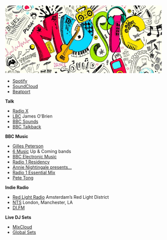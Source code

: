 ![music](/music.jpg)

- [Spotify](https://open.spotify.com/browse/featured)
- [SoundCloud](https://soundcloud.com/stream)
- [Beatport](https://www.beatport.com/)


**Talk**

- [Radio X](https://www.radiox.co.uk/)
- [LBC](https://www.lbc.co.uk/) James O'Brien
- [BBC Sounds](https://www.bbc.co.uk/sounds)
- [BBC Talkback](https://www.bbc.co.uk/programmes/b007cpt4)


**BBC Music**

- [Gilles Peterson](https://www.bbc.co.uk/programmes/b01fm4ss)
- [6 Music](https://www.bbc.co.uk/6music) Up & Coming bands
- [BBC Electronic Music](https://www.bbc.co.uk/sounds/categories/music-danceandelectronica?sort=popular)
- [Radio 1 Residency](https://www.bbc.co.uk/programmes/b01d76k4)
- [Annie Nightingale presents...](https://www.bbc.co.uk/programmes/b006wkp7)
- [Radio 1 Essential Mix](https://www.bbc.co.uk/programmes/b006wkfp)
- [Pete Tong](https://www.bbc.co.uk/programmes/b006ww0v)


**Indie Radio**
- [Red Light Radio](http://redlightradio.net/) Amsterdam’s Red Light District
- [NTS](https://www.nts.live/) London, Manchester, LA
- [DI.FM](https://www.di.fm/)

**Live DJ Sets**
- [MixCloud](https://www.mixcloud.com/discover/live-dj-set/)
- [Global Sets](http://www.global-sets.com/)
